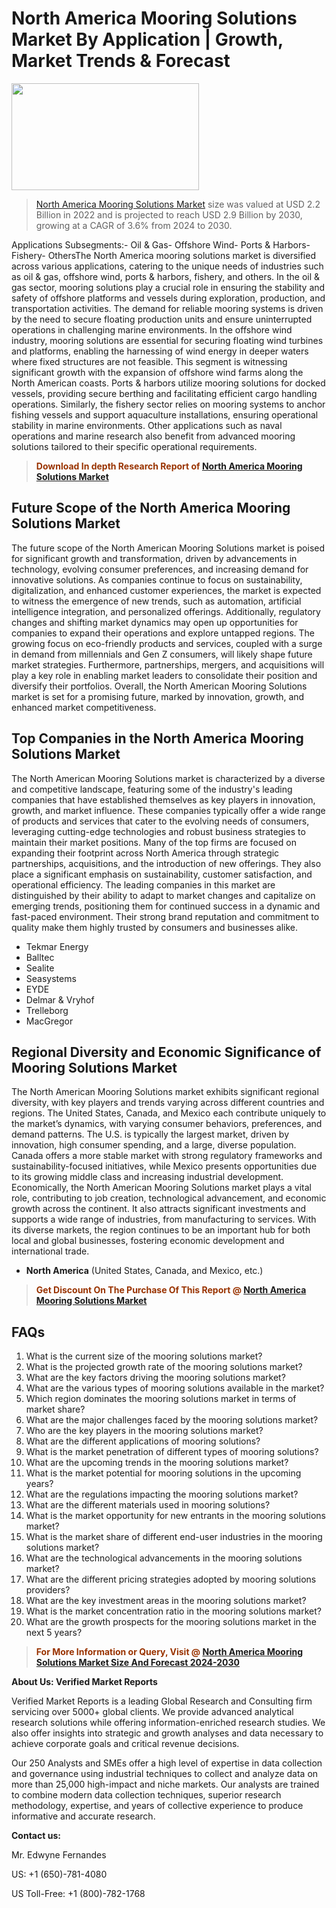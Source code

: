 <p><h1>North America Mooring Solutions Market By Application | Growth, Market Trends & Forecast</h1><p><img class="aligncenter size-medium wp-image-105565" src="https://ffe5etoiles.com/wp-content/uploads/2025/01/MST7-300x171.png" alt="" width="300" height="171" /></p><blockquote><p><a href="https://www.verifiedmarketreports.com/download-sample/?rid=412310&utm_source=Github-NA&utm_medium=362" target="_blank">North America Mooring Solutions Market</a> size was valued at USD 2.2 Billion in 2022 and is projected to reach USD 2.9 Billion by 2030, growing at a CAGR of 3.6% from 2024 to 2030.</p></blockquote>Applications Subsegments:- Oil & Gas- Offshore Wind- Ports & Harbors- Fishery- OthersThe North America mooring solutions market is diversified across various applications, catering to the unique needs of industries such as oil & gas, offshore wind, ports & harbors, fishery, and others. In the oil & gas sector, mooring solutions play a crucial role in ensuring the stability and safety of offshore platforms and vessels during exploration, production, and transportation activities. The demand for reliable mooring systems is driven by the need to secure floating production units and ensure uninterrupted operations in challenging marine environments. In the offshore wind industry, mooring solutions are essential for securing floating wind turbines and platforms, enabling the harnessing of wind energy in deeper waters where fixed structures are not feasible. This segment is witnessing significant growth with the expansion of offshore wind farms along the North American coasts. Ports & harbors utilize mooring solutions for docked vessels, providing secure berthing and facilitating efficient cargo handling operations. Similarly, the fishery sector relies on mooring systems to anchor fishing vessels and support aquaculture installations, ensuring operational stability in marine environments. Other applications such as naval operations and marine research also benefit from advanced mooring solutions tailored to their specific operational requirements.</p><blockquote><p><span style="color: #993300;"><strong>Download In depth Research Report of <a href="https://www.verifiedmarketreports.com/download-sample/?rid=412310&utm_source=Github-NA&utm_medium=362">North America Mooring Solutions Market</a></strong></span></p></blockquote><h2>Future Scope of the North America Mooring Solutions Market</h2><p>The future scope of the North American Mooring Solutions market is poised for significant growth and transformation, driven by advancements in technology, evolving consumer preferences, and increasing demand for innovative solutions. As companies continue to focus on sustainability, digitalization, and enhanced customer experiences, the market is expected to witness the emergence of new trends, such as automation, artificial intelligence integration, and personalized offerings. Additionally, regulatory changes and shifting market dynamics may open up opportunities for companies to expand their operations and explore untapped regions. The growing focus on eco-friendly products and services, coupled with a surge in demand from millennials and Gen Z consumers, will likely shape future market strategies. Furthermore, partnerships, mergers, and acquisitions will play a key role in enabling market leaders to consolidate their position and diversify their portfolios. Overall, the North American Mooring Solutions market is set for a promising future, marked by innovation, growth, and enhanced market competitiveness.</p><h2>Top Companies in the North America Mooring Solutions Market</h2><p>The North American Mooring Solutions market is characterized by a diverse and competitive landscape, featuring some of the industry's leading companies that have established themselves as key players in innovation, growth, and market influence. These companies typically offer a wide range of products and services that cater to the evolving needs of consumers, leveraging cutting-edge technologies and robust business strategies to maintain their market positions. Many of the top firms are focused on expanding their footprint across North America through strategic partnerships, acquisitions, and the introduction of new offerings. They also place a significant emphasis on sustainability, customer satisfaction, and operational efficiency. The leading companies in this market are distinguished by their ability to adapt to market changes and capitalize on emerging trends, positioning them for continued success in a dynamic and fast-paced environment. Their strong brand reputation and commitment to quality make them highly trusted by consumers and businesses alike.</p><p><ul><li>Tekmar Energy </li><li> Balltec </li><li> Sealite </li><li> Seasystems </li><li> EYDE </li><li> Delmar & Vryhof </li><li> Trelleborg </li><li> MacGregor</li></ul></p><h2>Regional Diversity and Economic Significance of Mooring Solutions Market</h2><p>The North American Mooring Solutions market exhibits significant regional diversity, with key players and trends varying across different countries and regions. The United States, Canada, and Mexico each contribute uniquely to the market’s dynamics, with varying consumer behaviors, preferences, and demand patterns. The U.S. is typically the largest market, driven by innovation, high consumer spending, and a large, diverse population. Canada offers a more stable market with strong regulatory frameworks and sustainability-focused initiatives, while Mexico presents opportunities due to its growing middle class and increasing industrial development. Economically, the North American Mooring Solutions market plays a vital role, contributing to job creation, technological advancement, and economic growth across the continent. It also attracts significant investments and supports a wide range of industries, from manufacturing to services. With its diverse markets, the region continues to be an important hub for both local and global businesses, fostering economic development and international trade.</p><ul> <li><strong>North America</strong> (United States, Canada, and Mexico, etc.)</li></ul><blockquote><p><span style="color: #993300;"><strong>Get Discount On The Purchase Of This Report @ <a href="https://www.verifiedmarketreports.com/ask-for-discount/?rid=412310&utm_source=Github-NA&utm_medium=362">North America Mooring Solutions Market</a></strong></span></p></blockquote><h2>FAQs</h2><p><ol> <li>What is the current size of the mooring solutions market?</div><div></li> <li>What is the projected growth rate of the mooring solutions market?</div><div></li> <li>What are the key factors driving the mooring solutions market?</div><div></li> <li>What are the various types of mooring solutions available in the market?</div><div></li> <li>Which region dominates the mooring solutions market in terms of market share?</div><div></li> <li>What are the major challenges faced by the mooring solutions market?</div><div></li> <li>Who are the key players in the mooring solutions market?</div><div></li> <li>What are the different applications of mooring solutions?</div><div></li> <li>What is the market penetration of different types of mooring solutions?</div><div></li> <li>What are the upcoming trends in the mooring solutions market?</div><div></li> <li>What is the market potential for mooring solutions in the upcoming years?</div><div></li> <li>What are the regulations impacting the mooring solutions market?</div><div></li> <li>What are the different materials used in mooring solutions?</div><div></li> <li>What is the market opportunity for new entrants in the mooring solutions market?</div><div></li> <li>What is the market share of different end-user industries in the mooring solutions market?</div><div></li> <li>What are the technological advancements in the mooring solutions market?</div><div></li> <li>What are the different pricing strategies adopted by mooring solutions providers?</div><div></li> <li>What are the key investment areas in the mooring solutions market?</div><div></li> <li>What is the market concentration ratio in the mooring solutions market?</div><div></li> <li>What are the growth prospects for the mooring solutions market in the next 5 years?</div><div></li></ol></p><blockquote><p><span style="color: #993300;"><strong>For More Information or Query, Visit @ <a href="https://www.verifiedmarketreports.com/product/mooring-solutions-market/">North America Mooring Solutions Market Size And Forecast 2024-2030</a></strong></span></p></blockquote><p><strong>About Us: Verified Market Reports</strong></p><p>Verified Market Reports is a leading Global Research and Consulting firm servicing over 5000+ global clients. We provide advanced analytical research solutions while offering information-enriched research studies. We also offer insights into strategic and growth analyses and data necessary to achieve corporate goals and critical revenue decisions.</p><p>Our 250 Analysts and SMEs offer a high level of expertise in data collection and governance using industrial techniques to collect and analyze data on more than 25,000 high-impact and niche markets. Our analysts are trained to combine modern data collection techniques, superior research methodology, expertise, and years of collective experience to produce informative and accurate research.</p><p><strong>Contact us:</strong></p><p>Mr. Edwyne Fernandes</p><p>US: +1 (650)-781-4080</p><p>US Toll-Free: +1 (800)-782-1768</p>
